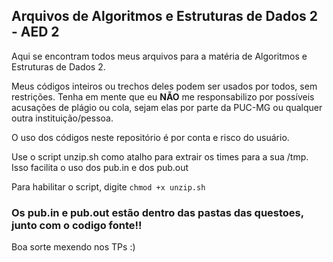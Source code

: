 ## Arquivos de Algoritmos e Estruturas de Dados 2 - AED 2

Aqui se encontram todos meus arquivos para a matéria de Algoritmos e Estruturas de Dados 2.

Meus códigos inteiros ou trechos deles podem ser usados por todos, sem restrições. Tenha em mente que eu **NÃO** me responsabilizo por possíveis acusações de plágio ou cola, sejam elas por parte da PUC-MG ou qualquer outra instituição/pessoa.

O uso dos códigos neste repositório é por conta e risco do usuário.

Use o script unzip.sh como atalho para extrair os times para a sua /tmp. Isso facilita o uso dos pub.in e dos pub.out

Para habilitar o script, digite ```chmod +x unzip.sh ```

### Os pub.in e pub.out estão dentro das pastas das questoes, junto com o codigo fonte!!

Boa sorte mexendo nos TPs :)
